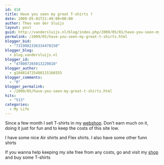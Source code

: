 ```yaml
---
id: 418
title: Have you seen my great T-shirts ?
date: 2009-05-01T21:49:00+00:00
author: Theo van der Sluijs
layout: post
guid: http://vandersluijs.nl/blog/index.php/2009/05/01/have-you-seen-my-great-t-shirts/
permalink: /2009/05/have-you-seen-my-great-t-shirts.html
blogger_bid:
  - "7319082336334478150"
blogger_blog:
  - blog.vandersluijs.nl
blogger_id:
  - "478007265013229810"
blogger_author:
  - g104814725400115166555
blogger_comments:
  - "0"
blogger_permalink:
  - /2009/05/have-you-seen-my-great-t-shirts.html
hits:
  - "513"
categories:
  - My Life
---
```

Since a few month I sell T-shirts in my [webshop](http://www.iamboredsoiblog.eu/shop/ "Shirts in my Webshop"). Don’t earn much on it, doing it just for fun and to keep the costs of this site low.

I have some nice Air shirts and Flex shirts. I also have some other funn shirts

If you wanna help keeping my site free from any costs, go and visit my [shop](http://www.iamboredsoiblog.eu/shop/ "Webshop") and buy some T-shirts